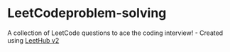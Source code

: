 # LeetCodeproblem-solving
A collection of LeetCode questions to ace the coding interview! - Created using [LeetHub v2](https://github.com/arunbhardwaj/LeetHub-2.0)
